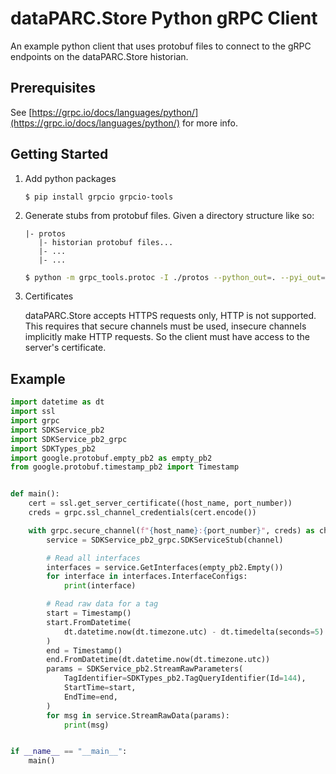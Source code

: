 # dataPARC.Store Python gRPC Client

An example python client that uses protobuf files to connect to the gRPC endpoints on the dataPARC.Store historian.

## Prerequisites

See [https://grpc.io/docs/languages/python/](https://grpc.io/docs/languages/python/) for more info.

## Getting Started

1. Add python packages

   `$ pip install grpcio grpcio-tools`

2. Generate stubs from protobuf files. Given a directory structure like so:

   ```
   |- protos
      |- historian protobuf files...
      |- ...
      |- ...
   ```

   ```bash
   $ python -m grpc_tools.protoc -I ./protos --python_out=. --pyi_out=. --grpc_python_out=. ./protos/*.proto
   ```

3. Certificates

   dataPARC.Store accepts HTTPS requests only, HTTP is not supported. This requires that secure channels must be used, insecure channels implicitly make HTTP requests. So the client must have access to the server's certificate.

## Example

```python
import datetime as dt
import ssl
import grpc
import SDKService_pb2
import SDKService_pb2_grpc
import SDKTypes_pb2
import google.protobuf.empty_pb2 as empty_pb2
from google.protobuf.timestamp_pb2 import Timestamp


def main():
    cert = ssl.get_server_certificate((host_name, port_number))
    creds = grpc.ssl_channel_credentials(cert.encode())

    with grpc.secure_channel(f"{host_name}:{port_number}", creds) as channel:
        service = SDKService_pb2_grpc.SDKServiceStub(channel)

        # Read all interfaces
        interfaces = service.GetInterfaces(empty_pb2.Empty())
        for interface in interfaces.InterfaceConfigs:
            print(interface)

        # Read raw data for a tag
        start = Timestamp()
        start.FromDatetime(
            dt.datetime.now(dt.timezone.utc) - dt.timedelta(seconds=5)
        )
        end = Timestamp()
        end.FromDatetime(dt.datetime.now(dt.timezone.utc))
        params = SDKService_pb2.StreamRawParameters(
            TagIdentifier=SDKTypes_pb2.TagQueryIdentifier(Id=144),
            StartTime=start,
            EndTime=end,
        )
        for msg in service.StreamRawData(params):
            print(msg)


if __name__ == "__main__":
    main()
```

